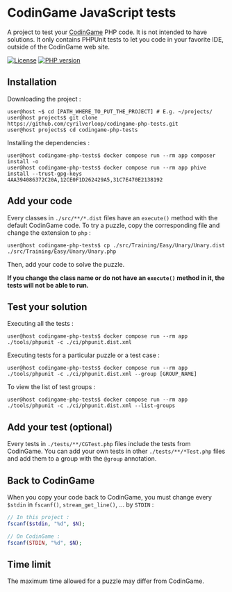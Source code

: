 # CodinGame JavaScript tests

A project to test your [CodinGame](https://www.codingame.com/) PHP code. It is not intended to have solutions.
It only contains PHPUnit tests to let you code in your favorite IDE, outside of the CodinGame web site.

[![License](https://img.shields.io/github/license/cyrilverloop/codingame-php-tests)](https://github.com/cyrilverloop/codingame-php-tests/blob/trunk/LICENSE)
[![PHP version](https://img.shields.io/badge/php-%3D7.3-%23777BB4?logo=php&style=flat)](https://www.php.net/)


## Installation

Downloading the project :
```shellsession
user@host ~$ cd [PATH_WHERE_TO_PUT_THE_PROJECT] # E.g. ~/projects/
user@host projects$ git clone https://github.com/cyrilverloop/codingame-php-tests.git
user@host projects$ cd codingame-php-tests
```

Installing the dependencies :
```shellsession
user@host codingame-php-tests$ docker compose run --rm app composer install -o
user@host codingame-php-tests$ docker compose run --rm app phive install --trust-gpg-keys 4AA394086372C20A,12CE0F1D262429A5,31C7E470E2138192
```


## Add your code

Every classes in `./src/**/*.dist` files have an `execute()` method with the default CodinGame code.
To try a puzzle, copy the corresponding file and change the extension to `php` :
```shellsession
user@host codingame-php-tests$ cp ./src/Training/Easy/Unary/Unary.dist ./src/Training/Easy/Unary/Unary.php
```
Then, add your code to solve the puzzle.

**If you change the class name or do not have an `execute()` method in it, the tests will not be able to run.**


## Test your solution

Executing all the tests :
```shellsession
user@host codingame-php-tests$ docker compose run --rm app ./tools/phpunit -c ./ci/phpunit.dist.xml
```

Executing tests for a particular puzzle or a test case :
```shellsession
user@host codingame-php-tests$ docker compose run --rm app ./tools/phpunit -c ./ci/phpunit.dist.xml --group [GROUP_NAME]
```

To view the list of test groups :
```shellsession
user@host codingame-php-tests$ docker compose run --rm app ./tools/phpunit -c ./ci/phpunit.dist.xml --list-groups
```


## Add your test (optional)

Every tests in `./tests/**/CGTest.php` files include the tests from CodinGame.
You can add your own tests in other `./tests/**/*Test.php` files and add them to a group with the `@group` annotation.


## Back to CodinGame

When you copy your code back to CodinGame, you must change every `$stdin` in `fscanf()`, `stream_get_line()`, ...
by `STDIN` :
```php
// In this project :
fscanf($stdin, "%d", $N);
```

```php
// On CodinGame :
fscanf(STDIN, "%d", $N);
```


## Time limit

The maximum time allowed for a puzzle may differ from CodinGame.
